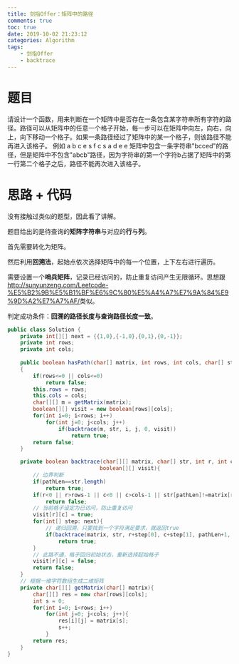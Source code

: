 ```yaml
---
title: 剑指Offer：矩阵中的路径
comments: true
toc: true
date: 2019-10-02 21:23:12
categories: Algorithm
tags: 
    - 剑指Offer
    - backtrace
---
```


# 题目

请设计一个函数，用来判断在一个矩阵中是否存在一条包含某字符串所有字符的路径。路径可以从矩阵中的任意一个格子开始，每一步可以在矩阵中向左，向右，向上，向下移动一个格子。如果一条路径经过了矩阵中的某一个格子，则该路径不能再进入该格子。 例如 a b c e s f c s a d e e 矩阵中包含一条字符串"bcced"的路径，但是矩阵中不包含"abcb"路径，因为字符串的第一个字符b占据了矩阵中的第一行第二个格子之后，路径不能再次进入该格子。

# 思路 + 代码

没有接触过类似的题型，因此看了讲解。

题目给出的是待查询的**矩阵字符串**与对应的**行**与**列**。

首先需要转化为矩阵。

然后利用**回溯法**，起始点依次选择矩阵中的每一个位置，上下左右进行遍历。

需要设置一个**哨兵矩阵**，记录已经访问的，防止重复访问产生无限循环。思想跟<u>http://sunyunzeng.com/Leetcode-%E5%B2%9B%E5%B1%BF%E6%9C%80%E5%A4%A7%E7%9A%84%E9%9D%A2%E7%A7%AF/</u>类似。

判定成功条件：**回溯的路径长度与查询路径长度一致**。

```java
public class Solution {
    private int[][] next = {{1,0},{-1,0},{0,1},{0,-1}};
    private int rows;
    private int cols;
    
    public boolean hasPath(char[] matrix, int rows, int cols, char[] str)
    {    
        if(rows<=0 || cols<=0)
            return false;
        this.rows = rows;
        this.cols = cols;
        char[][] m = getMatrix(matrix);
        boolean[][] visit = new boolean[rows][cols];
        for(int i=0; i<rows; i++)
            for(int j=0; j<cols; j++)
                if(backtrace(m, str, i, j, 0, visit))
                    return true;
        return false;
    }

    private boolean backtrace(char[][] matrix, char[] str, int r, int c, int pathLen, 
                             boolean[][] visit){
        // 边界判断
        if(pathLen==str.length)
            return true;
        if(r<0 || r>rows-1 || c<0 || c>cols-1 || str[pathLen]!=matrix[r][c] || visit[r][c])
            return false;
        // 当前格子设定为已访问，防止重复访问
        visit[r][c] = true;
        for(int[] step: next){
            // 递归回溯，只要找到一个字符满足要求，就返回true
            if(backtrace(matrix, str, r+step[0], c+step[1], pathLen+1, visit))
                return true;
        }
        // 此路不通，格子回归初始状态，重新选择起始格子
        visit[r][c] = false;
        return false;
    }
    // 根据一维字符数组生成二维矩阵
    private char[][] getMatrix(char[] matrix){
        char[][] res = new char[rows][cols];
        int s = 0;
        for(int i=0; i<rows; i++)
            for(int j=0; j<cols; j++){
                res[i][j] = matrix[s];
                s++;
            }
        return res;
    }
}
```